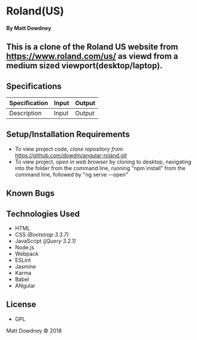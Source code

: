# **Roland(US)**

#### By Matt Dowdney

## This is a clone of the Roland US website from https://www.roland.com/us/ as viewd from a medium sized viewport(desktop/laptop).  

## Specifications

| Specification | Input | Output |
| --- | --- | --- |
| Description | Input | Output|

## Setup/Installation Requirements

* To view project code, _clone repository from_ https://github.com/dowdm/angular-roland.git
* To view project, _open in web browser_ by cloning to desktop, navigating into the folder from the command line, running "npm install" from the command line, followed by "ng serve --open"

## Known Bugs

## Technologies Used

* HTML
* CSS _(Bootstrap 3.3.7)_
* JavaScript _(jQuery 3.2.1)_
* Node.js
* Webpack
* ESLint
* Jasmine
* Karma
* Babel
* ANgular

## License

* GPL

Matt Dowdney © 2018
